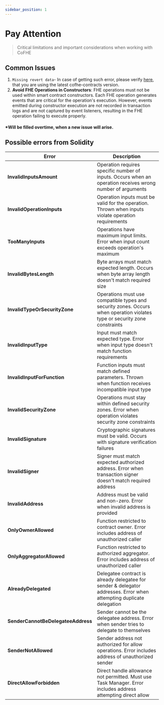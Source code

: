 ```yaml
---
sidebar_position: 1
---
```


# Pay Attention

> Critical limitations and important considerations when working with CoFHE

## Common Issues
1. `Missing revert data`- In case of getting such error, please verify [here](component-compatibility.md), that you are using the latest cofhe-contracts version.
2. **Avoid FHE Operations in Constructors**: FHE operations must not be used within smart contract constructors. Each FHE operation generates events that are critical for the operation's execution. However, events emitted during constructor execution are not recorded in transaction logs and are not captured by event listeners, resulting in the FHE operation failing to execute properly.

#### *Will be filled overtime, when a new issue will arise.

## Possible errors from Solidity
| Error | Description |
|-------|-------------|
| **InvalidInputsAmount** | Operation requires specific number of inputs. Occurs when an operation receives wrong number of arguments |
| **InvalidOperationInputs** | Operation inputs must be valid for the operation. Thrown when inputs violate operation requirements |
| **TooManyInputs** | Operations have maximum input limits. Error when input count exceeds operation's maximum |
| **InvalidBytesLength** | Byte arrays must match expected length. Occurs when byte array length doesn't match required size |
| **InvalidTypeOrSecurityZone** | Operations must use compatible types and security zones. Occurs when operation violates type or security zone constraints |
| **InvalidInputType** | Input must match expected type. Error when input type doesn't match function requirements |
| **InvalidInputForFunction** | Function inputs must match defined parameters. Thrown when function receives incompatible input type |
| **InvalidSecurityZone** | Operations must stay within defined security zones. Error when operation violates security zone constraints |
| **InvalidSignature** | Cryptographic signatures must be valid. Occurs with signature verification failures |
| **InvalidSigner** | Signer must match expected authorized address. Error when transaction signer doesn't match required address |
| **InvalidAddress** | Address must be valid and non-zero. Error when invalid address is provided |
| **OnlyOwnerAllowed** | Function restricted to contract owner. Error includes address of unauthorized caller |
| **OnlyAggregatorAllowed** | Function restricted to authorized aggregator. Error includes address of unauthorized caller |
| **AlreadyDelegated** | Delegatee contract is already delegatee for sender & delegator addresses. Error when attempting duplicate delegation |
| **SenderCannotBeDelegateeAddress** | Sender cannot be the delegatee address. Error when sender tries to delegate to themselves |
| **SenderNotAllowed** | Sender address not authorized for allow operations. Error includes address of unauthorized sender |
| **DirectAllowForbidden** | Direct handle allowance not permitted. Must use Task Manager. Error includes address attempting direct allow |

